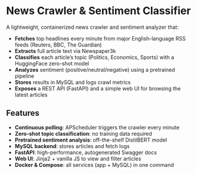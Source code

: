 # News Crawler & Sentiment Classifier

A lightweight, containerized news crawler and sentiment analyzer that:

- **Fetches** top headlines every minute from major English-language RSS feeds (Reuters, BBC, The Guardian)
- **Extracts** full article text via Newspaper3k
- **Classifies** each article’s topic (Politics, Economics, Sports) with a HuggingFace zero-shot model
- **Analyzes** sentiment (positive/neutral/negative) using a pretrained pipeline
- **Stores** results in MySQL and logs crawl metrics
- **Exposes** a REST API (FastAPI) and a simple web UI for browsing the latest articles

## Features

- **Continuous polling**: APScheduler triggers the crawler every minute
- **Zero-shot topic classification**: no training data required
- **Pretrained sentiment analysis**: off-the-shelf DistilBERT model
- **MySQL backend**: stores articles and fetch logs
- **FastAPI**: high-performance, autogenerated Swagger docs
- **Web UI**: Jinja2 + vanilla JS to view and filter articles
- **Docker & Compose**: all services (app + MySQL) in one command
